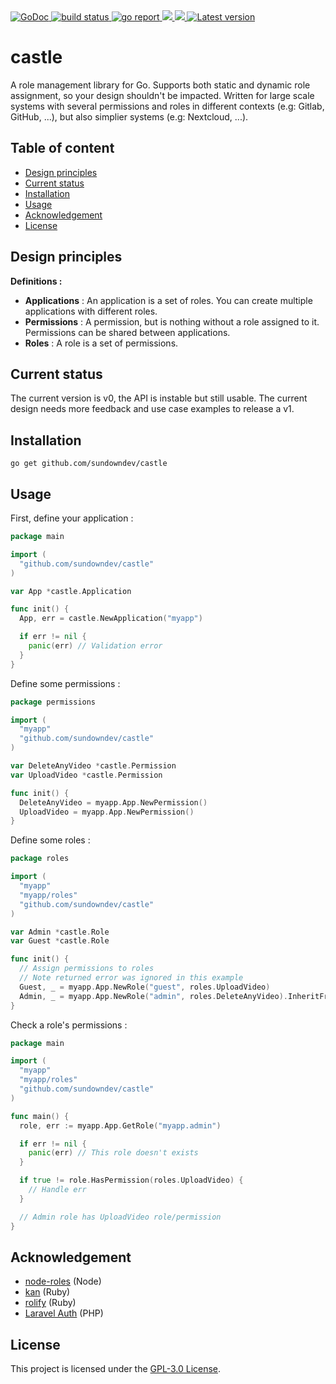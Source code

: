 <div align="left">
  <a href="https://godoc.org/github.com/sundowndev/castle">
    <img src="https://godoc.org/github.com/sundowndev/castle?status.svg" alt="GoDoc">
  </a>
  <a href="https://github.com/sundowndev/castle/actions">
    <img src="https://img.shields.io/endpoint.svg?url=https://actions-badge.atrox.dev/sundowndev/castle/badge?ref=master" alt="build status" />
  </a>
  <a href="https://goreportcard.com/report/github.com/sundowndev/castle">
    <img src="https://goreportcard.com/badge/github.com/sundowndev/castle" alt="go report" />
  </a>
  <a href="https://codeclimate.com/github/sundowndev/castle/maintainability">
    <img src="https://api.codeclimate.com/v1/badges/e827d7cc994c6519d319/maintainability" />
  </a>
  <a href="https://codecov.io/gh/sundowndev/castle">
    <img src="https://codecov.io/gh/sundowndev/castle/branch/master/graph/badge.svg" />
  </a>
  <a href="https://github.com/sundowndev/castle/releases">
    <img src="https://img.shields.io/github/release/SundownDEV/castle.svg" alt="Latest version" />
  </a>
</div>

# castle

A role management library for Go. Supports both static and dynamic role assignment, so your design shouldn't be impacted. Written for large scale systems with several permissions and roles in different contexts (e.g: Gitlab, GitHub, ...), but also simplier systems (e.g: Nextcloud, ...).

## Table of content

- [Design principles](#design-principles)
- [Current status](#current-status)
- [Installation](#installation)
- [Usage](#usage)
- [Acknowledgement](#acknowledgement)
- [License](#license)

## Design principles

**Definitions :**

- **Applications** : An application is a set of roles. You can create multiple applications with different roles.
- **Permissions** : A permission, but is nothing without a role assigned to it. Permissions can be shared between applications.
- **Roles** : A role is a set of permissions.
<!--
- **Abilities** : ...

**Principles** :

- A profile can have only one role per context, but can have many roles from many contexts -->

## Current status

The current version is v0, the API is instable but still usable. The current design needs more feedback and use case examples to release a v1.

## Installation

```shell
go get github.com/sundowndev/castle
```

## Usage

First, define your application :

```go
package main

import (
  "github.com/sundowndev/castle"
)

var App *castle.Application

func init() {
  App, err = castle.NewApplication("myapp")

  if err != nil {
    panic(err) // Validation error
  }
}
```

Define some permissions :

```go
package permissions

import (
  "myapp"
  "github.com/sundowndev/castle"
)

var DeleteAnyVideo *castle.Permission
var UploadVideo *castle.Permission

func init() {
  DeleteAnyVideo = myapp.App.NewPermission()
  UploadVideo = myapp.App.NewPermission()
}
```

Define some roles :

```go
package roles

import (
  "myapp"
  "myapp/roles"
  "github.com/sundowndev/castle"
)

var Admin *castle.Role
var Guest *castle.Role

func init() {  
  // Assign permissions to roles
  // Note returned error was ignored in this example
  Guest, _ = myapp.App.NewRole("guest", roles.UploadVideo)
  Admin, _ = myapp.App.NewRole("admin", roles.DeleteAnyVideo).InheritFrom(Guest) // Admin role will inherit from Guest's permissions
}
```

Check a role's permissions :

```go
package main

import (
  "myapp"
  "myapp/roles"
  "github.com/sundowndev/castle"
)

func main() {
  role, err := myapp.App.GetRole("myapp.admin")

  if err != nil {
    panic(err) // This role doesn't exists
  }

  if true != role.HasPermission(roles.UploadVideo) {
    // Handle err
  }

  // Admin role has UploadVideo role/permission
}
```

## Acknowledgement

- [node-roles](https://dresende.github.io/node-roles/) (Node)
- [kan](https://github.com/davydovanton/kan) (Ruby)
- [rolify](https://github.com/RolifyCommunity/rolify) (Ruby)
- [Laravel Auth](https://github.com/jeremykenedy/laravel-auth) (PHP)

## License

This project is licensed under the [GPL-3.0 License](LICENSE).
